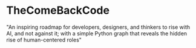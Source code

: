 # TheComeBackCode
"An inspiring roadmap for developers, designers, and thinkers to rise with AI, and not against it; with a simple Python graph that reveals the hidden rise of human-centered roles"
